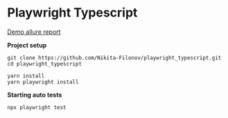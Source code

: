# Playwright Typescript

[Demo allure report](https://nikita-filonov.github.io/playwright_typescript/)

**Project setup**

```
git clone https://github.com/Nikita-Filonov/playwright_typescript.git
cd playwright_typescript

yarn install
yarn playwright install

```

**Starting auto tests**

```
npx playwright test
```
